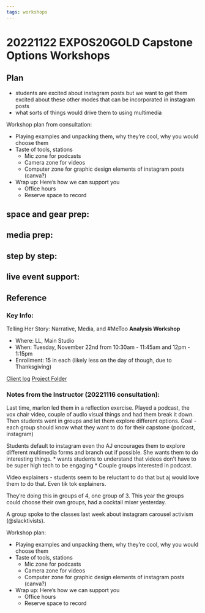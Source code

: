 ```yaml
---
tags: workshops
---
```


# 20221122 EXPOS20GOLD Capstone Options Workshops 

## Plan 

* students are excited about instagram posts but we want to get them excited about these other modes that can be incorporated in instagram posts
* what sorts of things would drive them to using multimedia


Workshop plan from consultation:
* Playing examples and unpacking them, why they’re cool, why you would choose them
* Taste of tools, stations 
    * Mic zone for podcasts
    * Camera zone for videos
    * Computer zone for graphic design elements of instagram posts (canva?)
* Wrap up: Here’s how we can support you
    * Office hours
    * Reserve space to record
## space and gear prep:
## media prep:
## step by step:
## live event support:

## Reference

### Key Info: 
Telling Her Story: Narrative, Media, and #MeToo **Analysis Workshop**
* Where: LL, Main Studio
* When: Tuesday, November 22nd from 10:30am - 11:45am and 12pm - 1:15pm
* Enrollment: 15 in each (likely less on the day of though, due to Thanksgiving) 


[Client log](https://docs.google.com/document/d/1xh8VD1v81Ujbu_n3urZx4RfjIzlZqkt-nNT31rpsWg4/edit#heading=h.pee1dgzrcap)
[Project Folder](https://drive.google.com/drive/folders/1Og7Rj-bJDK1wP2DgwTdGeg1ESYmYoB3_)

### Notes from the Instructor (20221116 consultation):
Last time, marlon led them in a reflection exercise. Played a podcast, the vox chair video, couple of audio visual things and had them break it down. Then students went in groups and let them explore different options. Goal - each group should know what they want to do for their capstone (podcast, instagram)

Students default to instagram even tho AJ encourages them to explore different multimedia forms and branch out if possible. She wants them to do interesting things. * wants students to understand that videos don’t have to be super high tech to be engaging * Couple groups interested in podcast.

Video explainers - students seem to be reluctant to do that but aj would love them to do that. Even tik tok explainers.

They’re doing this in groups of 4, one group of 3. This year the groups could choose their own groups, had a cocktail mixer yesterday.

A group spoke to the classes last week about instagram carousel activism (@slacktivists).

Workshop plan:
* Playing examples and unpacking them, why they’re cool, why you would choose them
* Taste of tools, stations 
    * Mic zone for podcasts
    * Camera zone for videos
    * Computer zone for graphic design elements of instagram posts (canva?)
* Wrap up: Here’s how we can support you
    * Office hours
    * Reserve space to record